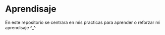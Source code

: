 # Aprendisaje

En este repositorio se centrara en mis practicas para aprender o reforzar mi 
aprendisaje ^_^